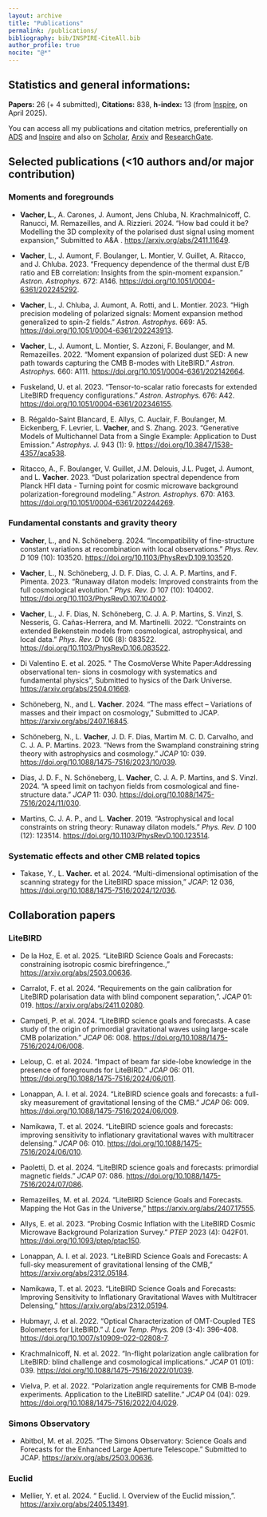```yaml
---
layout: archive
title: "Publications"
permalink: /publications/
bibliography: bib/INSPIRE-CiteAll.bib
author_profile: true
nocite: "@*"
---
```


[comment]: <pandoc -t markdown_strict --citeproc publications.md -o publications-list.md --bibliography bib/INSPIRE-CiteAll.bib>

## Statistics and general informations:

**Papers:** 26 (+ 4 submitted), **Citations:** 838, **h-index:** 13 (from [Inspire](https://inspirehep.net/authors/1969120?ui-citation-summary=true), on April 2025).

You can access all my publications and citation metrics, preferentially
on [ADS](https://ui.adsabs.harvard.edu/search/q=orcid%3A0000-0001-9551-1417&sort=date+desc) and [Inspire](https://inspirehep.net/authors/1969120?ui-citation-summary=true)
and also on [Scholar](https://scholar.google.com/citations?user=uLb6OyYAAAAJ&hl=fr&authuser=1),
[Arxiv](https://arxiv.org/search/astro-ph?searchtype=author&query=**Vacher**%2C+L)
and [ResearchGate](https://www.researchgate.net/profile/Leo-**Vacher**).

## Selected publications (<10 authors and/or major contribution)

### Moments and foregrounds

- **Vacher, L.**, A. Carones, J. Aumont, Jens Chluba, N.
Krachmalnicoff, C. Ranucci, M. Remazeilles, and A.
Rizzieri. 2024. “<span class="nocase">How bad could it be? Modelling the
3D complexity of the polarised dust signal using moment
expansion</span>,” Submitted to A$\&$A . <https://arxiv.org/abs/2411.11649>. 

- **Vacher**, L., J. Aumont, F. Boulanger, L. Montier, V. Guillet, A. Ritacco, and J. Chluba. 2023.
“<span class="nocase">Frequency dependence of the thermal dust E/B ratio
and EB correlation: Insights from the spin-moment expansion</span>.”
*Astron. Astrophys.* 672: A146. <https://doi.org/10.1051/0004-6361/202245292>.

- **Vacher**, L., J. Chluba, J. Aumont, A. Rotti, and L.
Montier. 2023. “<span class="nocase">High precision modeling of
polarized signals: Moment expansion method generalized to spin-2
fields</span>.” *Astron. Astrophys.* 669: A5. <https://doi.org/10.1051/0004-6361/202243913>.

- **Vacher**, L., J. Aumont, L. Montier, S. Azzoni, F. Boulanger, and M.
Remazeilles. 2022. “<span class="nocase">Moment expansion of polarized
dust SED: A new path towards capturing the CMB B-modes with
LiteBIRD</span>.” *Astron. Astrophys.* 660: A111. <https://doi.org/10.1051/0004-6361/202142664>.

- Fuskeland, U. et al. 2023. “<span class="nocase">Tensor-to-scalar ratio
forecasts for extended LiteBIRD frequency configurations</span>.”
*Astron. Astrophys.* 676: A42. <https://doi.org/10.1051/0004-6361/202346155>.

- B. Régaldo-Saint Blancard, E. Allys, C. Auclair, F.
Boulanger, M. Eickenberg, F. Levrier, L. **Vacher**, and S.
Zhang. 2023. “<span class="nocase">Generative Models of Multichannel
Data from a Single Example: Application to Dust Emission</span>.”
*Astrophys. J.* 943 (1): 9. <https://doi.org/10.3847/1538-4357/aca538>.

- Ritacco, A., F. Boulanger, V. Guillet, J.M.
Delouis, J.L. Puget, J. Aumont, and L. **Vacher**. 2023.
“<span class="nocase">Dust polarization spectral dependence from Planck
HFI data - Turning point for cosmic microwave background
polarization-foreground modeling</span>.” *Astron. Astrophys.* 670:
A163. <https://doi.org/10.1051/0004-6361/202244269>.


### Fundamental constants and gravity theory

- **Vacher**, L., and N. Schöneberg. 2024.
“<span class="nocase">Incompatibility of fine-structure constant
variations at recombination with local observations</span>.” *Phys. Rev.
D* 109 (10): 103520. <https://doi.org/10.1103/PhysRevD.109.103520>.

- **Vacher**, L., N. Schöneberg, J. D. F. Dias, C. J. A. P. Martins, and
F. Pimenta. 2023. “<span class="nocase">Runaway dilaton models:
Improved constraints from the full cosmological evolution</span>.”
*Phys. Rev. D* 107 (10): 104002. <https://doi.org/10.1103/PhysRevD.107.104002>.

- **Vacher**, L., J. F. Dias, N. Schöneberg, C. J. A. P. Martins, S.
Vinzl, S. Nesseris, G. Cañas-Herrera, and M. Martinelli. 2022. “<span class="nocase">Constraints on extended Bekenstein models
from cosmological, astrophysical, and local data</span>.” *Phys. Rev. D*
106 (8): 083522. <https://doi.org/10.1103/PhysRevD.106.083522>.

- Di Valentino E. et al. 2025. "<span class="nocase"> The CosmoVerse White Paper:Addressing observational ten-
sions in cosmology with systematics and fundamental physics</span>", Submitted to hysics of the Dark Universe. <https://arxiv.org/abs/2504.01669>.

- Schöneberg, N., and L. **Vacher**. 2024. “<span class="nocase">The mass
effect – Variations of masses and their impact on cosmology</span>,” Submitted to JCAP. <https://arxiv.org/abs/2407.16845>.

- Schöneberg, N., L. **Vacher**, J. D. F. Dias, Martim M. C. D. Carvalho,
and C. J. A. P. Martins. 2023. “<span class="nocase">News from the
Swampland constraining string theory with astrophysics and
cosmology</span>.” *JCAP* 10: 039. <https://doi.org/10.1088/1475-7516/2023/10/039>.

- Dias, J. D. F., N. Schöneberg, L. **Vacher**, C. J. A. P. Martins, and
S. Vinzl. 2024. “<span class="nocase">A speed limit on tachyon fields
from cosmological and fine-structure data</span>.” *JCAP* 11: 030. <https://doi.org/10.1088/1475-7516/2024/11/030>.

- Martins, C. J. A. P., and L. **Vacher**. 2019. “<span class="nocase">Astrophysical and local constraints on string
theory: Runaway dilaton models</span>.” *Phys. Rev. D* 100 (12): 123514. <https://doi.org/10.1103/PhysRevD.100.123514>.

### Systematic effects and other CMB related topics

- Takase, Y., L. **Vacher.** et al. 2024. “<span class="nocase">Multi-dimensional
optimisation of the scanning strategy for the LiteBIRD space
mission</span>,” *JCAP*: 12 036, <https://doi.org/10.1088/1475-7516/2024/12/036>. 

## Collaboration papers

### LiteBIRD

- De la Hoz, E. et al. 2025. “<span class="nocase">LiteBIRD Science Goals and
Forecasts: constraining isotropic cosmic birefringence.</span>,” <https://arxiv.org/abs/2503.00636>.

- Carralot, F. et al. 2024. “<span class="nocase">Requirements on the gain
calibration for LiteBIRD polarisation data with blind component
separation</span>,”. *JCAP* 01: 019.
<https://arxiv.org/abs/2411.02080>.

- Campeti, P. et al. 2024. “<span class="nocase">LiteBIRD science goals
and forecasts. A case study of the origin of primordial gravitational
waves using large-scale CMB polarization</span>.” *JCAP* 06: 008. <https://doi.org/10.1088/1475-7516/2024/06/008>.

<!--- Ghigna, T. et al. 2024. “<span class="nocase">The LiteBIRD mission to
explore cosmic inflation</span>.” In *SPIE Astronomical Telescopes +
Instrumentation 2024*. <https://arxiv.org/abs/2406.02724>. -->

- Leloup, C. et al. 2024. “<span class="nocase">Impact of beam far
side-lobe knowledge in the presence of foregrounds for LiteBIRD</span>.”
*JCAP* 06: 011. <https://doi.org/10.1088/1475-7516/2024/06/011>.

- Lonappan, A. I. et al. 2024. “<span class="nocase">LiteBIRD science
goals and forecasts: a full-sky measurement of gravitational lensing of
the CMB</span>.” *JCAP* 06: 009. <https://doi.org/10.1088/1475-7516/2024/06/009>. 

- Namikawa, T. et al. 2024. “<span class="nocase">LiteBIRD science goals
and forecasts: improving sensitivity to inflationary gravitational waves
with multitracer delensing</span>.” *JCAP* 06: 010. <https://doi.org/10.1088/1475-7516/2024/06/010>.

- Paoletti, D. et al. 2024. “<span class="nocase">LiteBIRD science goals
and forecasts: primordial magnetic fields</span>.” *JCAP* 07: 086. <https://doi.org/10.1088/1475-7516/2024/07/086>.

- Remazeilles, M. et al. 2024. “<span class="nocase">LiteBIRD Science
Goals and Forecasts. Mapping the Hot Gas in the Universe</span>,” <https://arxiv.org/abs/2407.17555>.

- Allys, E. et al. 2023. “<span class="nocase">Probing Cosmic Inflation
with the LiteBIRD Cosmic Microwave Background Polarization
Survey</span>.” *PTEP* 2023 (4): 042F01. <https://doi.org/10.1093/ptep/ptac150>.

- Lonappan, A. I. et al. 2023. “<span class="nocase">LiteBIRD Science
Goals and Forecasts: A full-sky measurement of gravitational lensing of
the CMB</span>,” <https://arxiv.org/abs/2312.05184>.


- Namikawa, T. et al. 2023. “<span class="nocase">LiteBIRD Science Goals
and Forecasts: Improving Sensitivity to Inflationary Gravitational Waves
with Multitracer Delensing</span>,” <https://arxiv.org/abs/2312.05194>.

- Hubmayr, J. et al. 2022. “<span class="nocase">Optical Characterization
of OMT-Coupled TES Bolometers for LiteBIRD</span>.” *J. Low Temp. Phys.*
209 (3-4): 396–408. <https://doi.org/10.1007/s10909-022-02808-7>.

- Krachmalnicoff, N. et al. 2022. “<span class="nocase">In-flight
polarization angle calibration for LiteBIRD: blind challenge and
cosmological implications</span>.” *JCAP* 01 (01): 039. <https://doi.org/10.1088/1475-7516/2022/01/039>.

- Vielva, P. et al. 2022. “<span class="nocase">Polarization angle
requirements for CMB B-mode experiments. Application to the LiteBIRD
satellite</span>.” *JCAP* 04 (04): 029. <https://doi.org/10.1088/1475-7516/2022/04/029>.

### Simons Observatory


- Abitbol, M. et al. 2025. “<span class="nocase">The Simons Observatory: Science Goals and Forecasts for the Enhanced Large Aperture Telescope</span>.” Submitted to JCAP. <https://arxiv.org/abs/2503.00636>.

### Euclid

- Mellier, Y. et al. 2024. “<span class="nocase"> Euclid. I. Overview of
the Euclid mission</span>,”. <https://arxiv.org/abs/2405.13491>.

